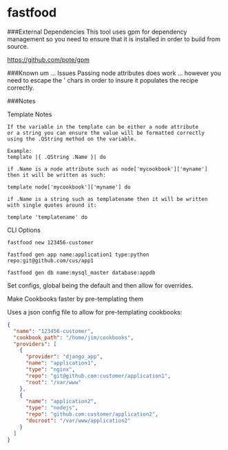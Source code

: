 fastfood
========

###External Dependencies
This tool uses gpm for dependency management so you need to
ensure that it is installed in order to build from source.

https://github.com/pote/gpm

###Known um ... Issues
Passing node attributes does work ... however you need to escape the
' chars in order to insure it populates the recipe correctly.

###Notes

Template Notes
```
If the variable in the template can be either a node attribute
or a string you can ensure the value will be formatted correctly
using the .QString method on the variable.

Example:
template |{ .QString .Name }| do

if .Name is a node attribute such as node['mycookbook']['myname']
then it will be written as such:

template node['mycookbook']['myname'] do

if .Name is a string such as templatename then it will be written
with single quotes around it:

template 'templatename' do
```

CLI Options
```shell
fastfood new 123456-customer

fastfood gen app name:application1 type:python repo:git@github.com/cus/app1

fastfood gen db name:mysql_master database:appdb
```

Set configs, global being the default and then allow for overrides.

Make Cookbooks faster by pre-templating them

Uses a json config file to allow for pre-templating cookbooks:

```json
{
  "name": "123456-customer",
  "cookbook_path": "/home/jim/cookbooks",
  "providers": [
    {
      "provider": "django_app",
      "name": "application1",
      "type": "nginx",
      "repo": "git@github.com:customer/application1",
      "root": "/var/www"
    },
    {
      "name": "application2",
      "type": "nodejs",
      "repo": "github.com:customer/application2",
      "docroot": "/var/www/application2"
    }
  ]
}
```
